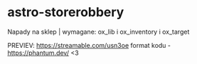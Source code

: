 # astro-storerobbery
Napady na sklep | wymagane: ox_lib i ox_inventory i ox_target
	
PREVIEV: https://streamable.com/usn3oe
format kodu - https://phantum.dev/ <3
